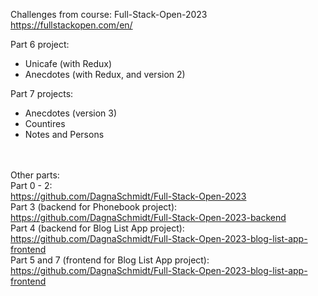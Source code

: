 Challenges from course: Full-Stack-Open-2023 </br>
https://fullstackopen.com/en/  </br>

Part 6 project:
- Unicafe (with Redux)
- Anecdotes (with Redux, and version 2)

Part 7 projects:
- Anecdotes (version 3)
- Countires
- Notes and Persons


</br></br>
Other parts:</br>
Part 0 - 2:</br>
https://github.com/DagnaSchmidt/Full-Stack-Open-2023</br>
Part 3 (backend for Phonebook project):</br>
https://github.com/DagnaSchmidt/Full-Stack-Open-2023-backend</br>
Part 4 (backend for Blog List App project):</br>
https://github.com/DagnaSchmidt/Full-Stack-Open-2023-blog-list-app-frontend</br>
Part 5 and 7 (frontend for Blog List App project): </br>
https://github.com/DagnaSchmidt/Full-Stack-Open-2023-blog-list-app-frontend
